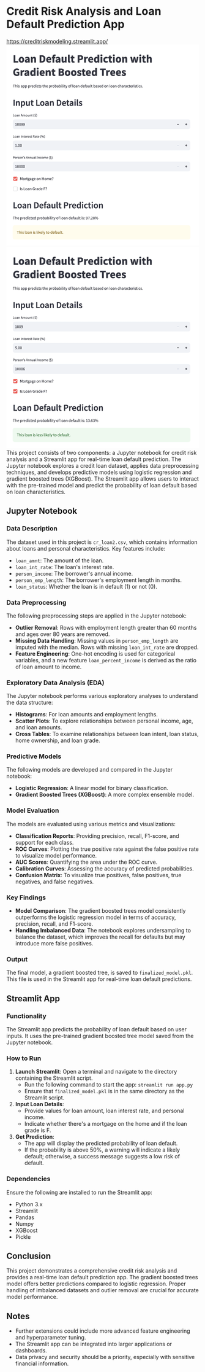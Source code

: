 # Credit Risk Analysis and Loan Default Prediction App
https://creditriskmodeling.streamlit.app/
![](https://github.com/abh2050/creditriskcomodeling/blob/main/pic1.png)
![](https://github.com/abh2050/creditriskcomodeling/blob/main/pic3.png)
This project consists of two components: a Jupyter notebook for credit risk analysis and a Streamlit app for real-time loan default prediction. The Jupyter notebook explores a credit loan dataset, applies data preprocessing techniques, and develops predictive models using logistic regression and gradient boosted trees (XGBoost). The Streamlit app allows users to interact with the pre-trained model and predict the probability of loan default based on loan characteristics.

## Jupyter Notebook
### Data Description
The dataset used in this project is `cr_loan2.csv`, which contains information about loans and personal characteristics. Key features include:
- `loan_amnt`: The amount of the loan.
- `loan_int_rate`: The loan's interest rate.
- `person_income`: The borrower's annual income.
- `person_emp_length`: The borrower's employment length in months.
- `loan_status`: Whether the loan is in default (1) or not (0).

### Data Preprocessing
The following preprocessing steps are applied in the Jupyter notebook:
- **Outlier Removal**: Rows with employment length greater than 60 months and ages over 80 years are removed.
- **Missing Data Handling**: Missing values in `person_emp_length` are imputed with the median. Rows with missing `loan_int_rate` are dropped.
- **Feature Engineering**: One-hot encoding is used for categorical variables, and a new feature `loan_percent_income` is derived as the ratio of loan amount to income.

### Exploratory Data Analysis (EDA)
The Jupyter notebook performs various exploratory analyses to understand the data structure:
- **Histograms**: For loan amounts and employment lengths.
- **Scatter Plots**: To explore relationships between personal income, age, and loan amounts.
- **Cross Tables**: To examine relationships between loan intent, loan status, home ownership, and loan grade.

### Predictive Models
The following models are developed and compared in the Jupyter notebook:
- **Logistic Regression**: A linear model for binary classification.
- **Gradient Boosted Trees (XGBoost)**: A more complex ensemble model.

### Model Evaluation
The models are evaluated using various metrics and visualizations:
- **Classification Reports**: Providing precision, recall, F1-score, and support for each class.
- **ROC Curves**: Plotting the true positive rate against the false positive rate to visualize model performance.
- **AUC Scores**: Quantifying the area under the ROC curve.
- **Calibration Curves**: Assessing the accuracy of predicted probabilities.
- **Confusion Matrix**: To visualize true positives, false positives, true negatives, and false negatives.

### Key Findings
- **Model Comparison**: The gradient boosted trees model consistently outperforms the logistic regression model in terms of accuracy, precision, recall, and F1-score.
- **Handling Imbalanced Data**: The notebook explores undersampling to balance the dataset, which improves the recall for defaults but may introduce more false positives.

### Output
The final model, a gradient boosted tree, is saved to `finalized_model.pkl`. This file is used in the Streamlit app for real-time loan default predictions.

## Streamlit App
### Functionality
The Streamlit app predicts the probability of loan default based on user inputs. It uses the pre-trained gradient boosted tree model saved from the Jupyter notebook.

### How to Run
1. **Launch Streamlit**: Open a terminal and navigate to the directory containing the Streamlit script.
   - Run the following command to start the app: `streamlit run app.py`
   - Ensure that `finalized_model.pkl` is in the same directory as the Streamlit script.
2. **Input Loan Details**:
   - Provide values for loan amount, loan interest rate, and personal income.
   - Indicate whether there's a mortgage on the home and if the loan grade is F.
3. **Get Prediction**:
   - The app will display the predicted probability of loan default.
   - If the probability is above 50%, a warning will indicate a likely default; otherwise, a success message suggests a low risk of default.

### Dependencies
Ensure the following are installed to run the Streamlit app:
- Python 3.x
- Streamlit
- Pandas
- Numpy
- XGBoost
- Pickle

## Conclusion
This project demonstrates a comprehensive credit risk analysis and provides a real-time loan default prediction app. The gradient boosted trees model offers better predictions compared to logistic regression. Proper handling of imbalanced datasets and outlier removal are crucial for accurate model performance.

## Notes
- Further extensions could include more advanced feature engineering and hyperparameter tuning.
- The Streamlit app can be integrated into larger applications or dashboards.
- Data privacy and security should be a priority, especially with sensitive financial information.
